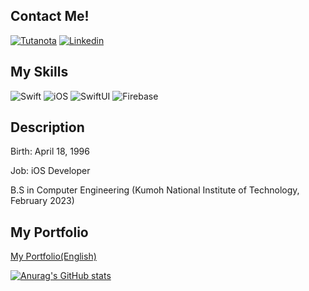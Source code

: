 ## Contact Me!
[![Tutanota](https://img.shields.io/badge/sb12@tuta.io-840010?style=flat-square&logo=Tutanota&logoColor=white)](mailto:sb12@tuta.io) [![Linkedin](https://img.shields.io/badge/Seongbeom%20Hong-0A66C2?style=flat-square&logo=LinkedIn&logoColor=white)](https://www.linkedin.com/in/seongbeom-hong-38b543226)

## My Skills
![Swift](https://img.shields.io/badge/Swift-F05138?style=flat-square&logo=Swift&logoColor=white) ![iOS](https://img.shields.io/badge/iOS-000000?style=flat-square&logo=iOS&logoColor=white) ![SwiftUI](https://img.shields.io/badge/SwiftUI-64DADA?style=flat-square&logo=Swift&logoColor=black) ![Firebase](https://img.shields.io/badge/Firebase-FFCA28?style=flat-square&logo=Firebase&logoColor=black)

## Description
Birth: April 18, 1996

Job: iOS Developer

B.S in Computer Engineering (Kumoh National Institute of Technology, February 2023)

## My Portfolio
[My Portfolio(English)](https://publish.obsidian.md/stevehongdev/My+Resume)
  
[![Anurag's GitHub stats](https://github-readme-stats-git-masterrstaa-rickstaa.vercel.app/api?username=SteveHongDev)](https://github.com/anuraghazra/github-readme-stats)
